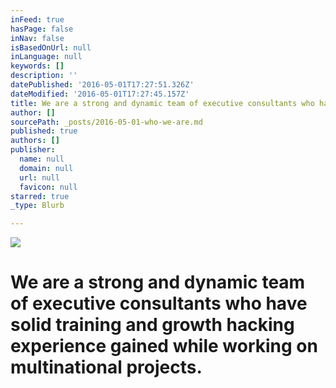 ```yaml
---
inFeed: true
hasPage: false
inNav: false
isBasedOnUrl: null
inLanguage: null
keywords: []
description: ''
datePublished: '2016-05-01T17:27:51.326Z'
dateModified: '2016-05-01T17:27:45.157Z'
title: We are a strong and dynamic team of executive consultants who have solid training and growth hacking experience gained while working on multinational projects.
author: []
sourcePath: _posts/2016-05-01-who-we-are.md
published: true
authors: []
publisher:
  name: null
  domain: null
  url: null
  favicon: null
starred: true
_type: Blurb

---
```

![](https://the-grid-user-content.s3-us-west-2.amazonaws.com/b5b100b9-d126-4c1b-889d-abd5bb016313.jpg)

# We are a strong and dynamic team of executive consultants who have solid training and growth hacking experience gained while working on multinational projects.